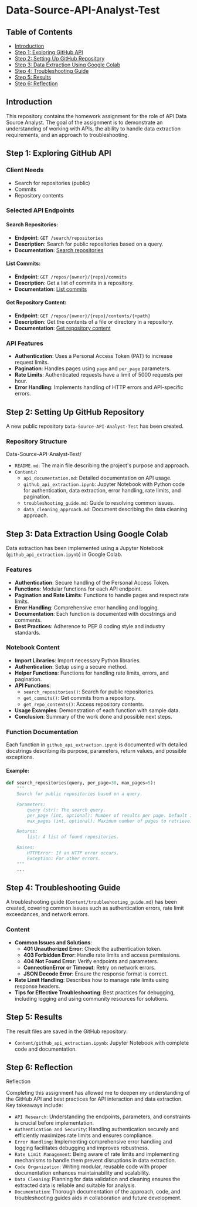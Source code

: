 # Data-Source-API-Analyst-Test

## Table of Contents

- [Introduction](#introduction)
- [Step 1: Exploring GitHub API](#step-1-exploring-github-api)
- [Step 2: Setting Up GitHub Repository](#step-2-setting-up-github-repository)
- [Step 3: Data Extraction Using Google Colab](#step-3-data-extraction-using-google-colab)
- [Step 4: Troubleshooting Guide](#step-4-troubleshooting-guide)
- [Step 5: Results](#step-5-results)
- [Step 6: Reflection](#step-6-reflection)

## Introduction

This repository contains the homework assignment for the role of API Data Source Analyst. The goal of the assignment is to demonstrate an understanding of working with APIs, the ability to handle data extraction requirements, and an approach to troubleshooting.

## Step 1: Exploring GitHub API

### Client Needs

- Search for repositories (public)
- Commits
- Repository contents

### Selected API Endpoints

#### Search Repositories:
- **Endpoint**: `GET /search/repositories`
- **Description**: Search for public repositories based on a query.
- **Documentation**: [Search repositories](https://docs.github.com/en/rest/search#search-repositories)

#### List Commits:
- **Endpoint**: `GET /repos/{owner}/{repo}/commits`
- **Description**: Get a list of commits in a repository.
- **Documentation**: [List commits](https://docs.github.com/en/rest/commits/commits#list-commits)

#### Get Repository Content:
- **Endpoint**: `GET /repos/{owner}/{repo}/contents/{+path}`
- **Description**: Get the contents of a file or directory in a repository.
- **Documentation**: [Get repository content](https://docs.github.com/en/rest/repos/contents#get-repository-content)

### API Features

- **Authentication**: Uses a Personal Access Token (PAT) to increase request limits.
- **Pagination**: Handles pages using `page` and `per_page` parameters.
- **Rate Limits**: Authenticated requests have a limit of 5000 requests per hour.
- **Error Handling**: Implements handling of HTTP errors and API-specific errors.

## Step 2: Setting Up GitHub Repository

A new public repository `Data-Source-API-Analyst-Test` has been created.

### Repository Structure

Data-Source-API-Analyst-Test/

- `README.md`: The main file describing the project's purpose and approach.
- `Content/`:
  - `api_documentation.md`: Detailed documentation on API usage.
  - `github_api_extraction.ipynb`: Jupyter Notebook with Python code for authentication, data extraction, error handling, rate limits, and pagination.
  - `troubleshooting_guide.md`: Guide to resolving common issues.
  - `data_cleaning_approach.md`: Document describing the data cleaning approach.

## Step 3: Data Extraction Using Google Colab

Data extraction has been implemented using a Jupyter Notebook (`github_api_extraction.ipynb`) in Google Colab.

### Features

- **Authentication**: Secure handling of the Personal Access Token.
- **Functions**: Modular functions for each API endpoint.
- **Pagination and Rate Limits**: Functions to handle pages and respect rate limits.
- **Error Handling**: Comprehensive error handling and logging.
- **Documentation**: Each function is documented with docstrings and comments.
- **Best Practices**: Adherence to PEP 8 coding style and industry standards.

### Notebook Content

- **Import Libraries**: Import necessary Python libraries.
- **Authentication**: Setup using a secure method.
- **Helper Functions**: Functions for handling rate limits, errors, and pagination.
- **API Functions**:
  - `search_repositories()`: Search for public repositories.
  - `get_commits()`: Get commits from a repository.
  - `get_repo_contents()`: Access repository contents.
- **Usage Examples**: Demonstration of each function with sample data.
- **Conclusion**: Summary of the work done and possible next steps.

### Function Documentation

Each function in `github_api_extraction.ipynb` is documented with detailed docstrings describing its purpose, parameters, return values, and possible exceptions.

#### Example:

```python
def search_repositories(query, per_page=30, max_pages=5):
    """
    Search for public repositories based on a query.

    Parameters:
        query (str): The search query.
        per_page (int, optional): Number of results per page. Default is 30.
        max_pages (int, optional): Maximum number of pages to retrieve. Default is 5.

    Returns:
        list: A list of found repositories.

    Raises:
        HTTPError: If an HTTP error occurs.
        Exception: For other errors.
    """
    ...
```

## Step 4: Troubleshooting Guide

A troubleshooting guide (`Content/troubleshooting_guide.md`) has been created, covering common issues such as authentication errors, rate limit exceedances, and network errors.

### Content

- **Common Issues and Solutions**:
  - **401 Unauthorized Error**: Check the authentication token.
  - **403 Forbidden Error**: Handle rate limits and access permissions.
  - **404 Not Found Error**: Verify endpoints and parameters.
  - **ConnectionError or Timeout**: Retry on network errors.
  - **JSON Decode Error**: Ensure the response format is correct.
- **Rate Limit Handling**: Describes how to manage rate limits using response headers.
- **Tips for Effective Troubleshooting**: Best practices for debugging, including logging and using community resources for solutions.

## Step 5: Results

The result files are saved in the GitHub repository:

- `Content/github_api_extraction.ipynb`: Jupyter Notebook with complete code and documentation.

## Step 6: Reflection
Reflection

Completing this assignment has allowed me to deepen my understanding of the GitHub API and best practices for API interaction and data extraction. Key takeaways include:

- `API Research`: Understanding the endpoints, parameters, and constraints is crucial before implementation.
- `Authentication and Security`: Handling authentication securely and efficiently maximizes rate limits and ensures compliance.
- `Error Handling`: Implementing comprehensive error handling and logging facilitates debugging and improves robustness.
- `Rate Limit Management`: Being aware of rate limits and implementing mechanisms to handle them prevent disruptions in data extraction.
- `Code Organization`: Writing modular, reusable code with proper documentation enhances maintainability and scalability.
- `Data Cleaning`: Planning for data validation and cleaning ensures the extracted data is reliable and suitable for analysis.
- `Documentation`: Thorough documentation of the approach, code, and troubleshooting guides aids in collaboration and future development.
